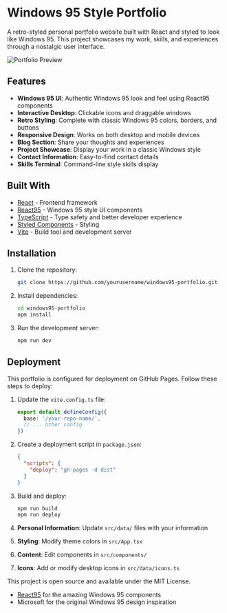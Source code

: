 # Windows 95 Style Portfolio

A retro-styled personal portfolio website built with React and styled to look like Windows 95. This project showcases my work, skills, and experiences through a nostalgic user interface.

![Portfolio Preview](public/main.png)

## Features

- **Windows 95 UI**: Authentic Windows 95 look and feel using React95 components
- **Interactive Desktop**: Clickable icons and draggable windows
- **Retro Styling**: Complete with classic Windows 95 colors, borders, and buttons
- **Responsive Design**: Works on both desktop and mobile devices
- **Blog Section**: Share your thoughts and experiences
- **Project Showcase**: Display your work in a classic Windows style
- **Contact Information**: Easy-to-find contact details
- **Skills Terminal**: Command-line style skills display

## Built With

- [React](https://reactjs.org/) - Frontend framework
- [React95](https://github.com/arturbien/React95) - Windows 95 style UI components
- [TypeScript](https://www.typescriptlang.org/) - Type safety and better developer experience
- [Styled Components](https://styled-components.com/) - Styling
- [Vite](https://vitejs.dev/) - Build tool and development server

## Installation

1. Clone the repository:
   ```bash
   git clone https://github.com/yourusername/windows95-portfolio.git
   ```

2. Install dependencies:
   ```bash
   cd windows95-portfolio
   npm install
   ```

3. Run the development server:
   ```bash
   npm run dev
   ```

## Deployment

This portfolio is configured for deployment on GitHub Pages. Follow these steps to deploy:

1. Update the `vite.config.ts` file:
   ```typescript
   export default defineConfig({
     base: '/your-repo-name/',
     // ... other config
   })
   ```

2. Create a deployment script in `package.json`:
   ```json
   {
     "scripts": {
       "deploy": "gh-pages -d dist"
     }
   }
   ```

3. Build and deploy:
   ```bash
   npm run build
   npm run deploy
   ```

1. **Personal Information**: Update `src/data/` files with your information
2. **Styling**: Modify theme colors in `src/App.tsx`
3. **Content**: Edit components in `src/components/`
4. **Icons**: Add or modify desktop icons in `src/data/icons.ts`



This project is open source and available under the MIT License.

- [React95](https://github.com/arturbien/React95) for the amazing Windows 95 components
- Microsoft for the original Windows 95 design inspiration
